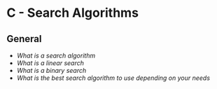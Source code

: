 # C - Search Algorithms
## General

- _What is a search algorithm_
- _What is a linear search_
- _What is a binary search_
- _What is the best search algorithm to use depending on your needs_
